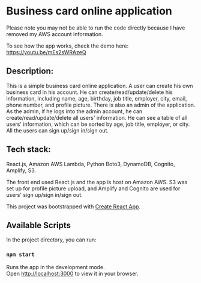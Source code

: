 # Business card online application 

Please note you may not be able to run the code directly because I have removed my AWS account information.

To see how the app works, check the demo here: https://youtu.be/mEs2sWRAzeQ

## Description:
This is a simple business card online application. A user can create his own business card in his account. He can create/read/update/delete his information, including name, age, birthday, job title, employer, city, email, phone number, and profile picture. There is also an admin of the application. As the admin, if he logs into the admin account, he can create/read/update/delete all users' information. He can see a table of all users' information, which can be sorted by age, job title, employer, or city. All the users can sign up/sign in/sign out.

## Tech stack:
React.js, Amazon AWS Lambda, Python Boto3, DynamoDB, Cognito, Amplify, S3.

The front end used React.js and the app is host on Amazon AWS. S3 was set up for profile picture upload, and Amplify and Cognito are used for users' sign up/sign in/sign out. 




This project was bootstrapped with [Create React App](https://github.com/facebook/create-react-app).

## Available Scripts

In the project directory, you can run:

### `npm start`

Runs the app in the development mode.\
Open [http://localhost:3000](http://localhost:3000) to view it in your browser.




